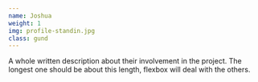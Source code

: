```yaml
---
name: Joshua
weight: 1
img: profile-standin.jpg
class: gund
---
```

A whole written description about their involvement in the project. The longest one should be about this length, flexbox will deal with the others.
